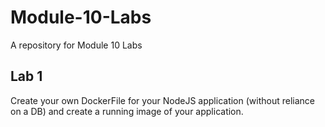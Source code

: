 # Module-10-Labs
A repository for Module 10 Labs 

## Lab 1 
Create your own DockerFile for your NodeJS application (without reliance on a DB) and create a running image of your application.
